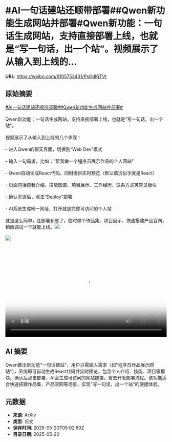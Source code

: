 # #AI一句话建站还顺带部署##Qwen新功能生成网站并部署#Qwen新功能：一句话生成网站，支持直接部署上线，也就是“写一句话，出一个站”。视频展示了从输入到上线的...

**URL**: https://weibo.com/6105753431/PsGdKjTVt

## 原始摘要

<a href="https://m.weibo.cn/search?containerid=231522type%3D1%26t%3D10%26q%3D%23AI%E4%B8%80%E5%8F%A5%E8%AF%9D%E5%BB%BA%E7%AB%99%E8%BF%98%E9%A1%BA%E5%B8%A6%E9%83%A8%E7%BD%B2%23&amp;extparam=%23AI%E4%B8%80%E5%8F%A5%E8%AF%9D%E5%BB%BA%E7%AB%99%E8%BF%98%E9%A1%BA%E5%B8%A6%E9%83%A8%E7%BD%B2%23" data-hide=""><span class="surl-text">#AI一句话建站还顺带部署#</span></a><a href="https://m.weibo.cn/search?containerid=231522type%3D1%26t%3D10%26q%3D%23Qwen%E6%96%B0%E5%8A%9F%E8%83%BD%E7%94%9F%E6%88%90%E7%BD%91%E7%AB%99%E5%B9%B6%E9%83%A8%E7%BD%B2%23&amp;extparam=%23Qwen%E6%96%B0%E5%8A%9F%E8%83%BD%E7%94%9F%E6%88%90%E7%BD%91%E7%AB%99%E5%B9%B6%E9%83%A8%E7%BD%B2%23" data-hide=""><span class="surl-text">#Qwen新功能生成网站并部署#</span></a><br><br>Qwen新功能：一句话生成网站，支持直接部署上线，也就是“写一句话，出一个站”。<br><br>视频展示了从输入到上线的几个步骤：<br><br>- 进入Qwen的聊天界面，切换到“Web Dev”模式<br><br>- 输入一句需求，比如：“帮我做一个程序员展示作品的个人网站”<br><br>- Qwen自动生成React代码，同时提供实时预览（默认情况似乎就是React）<br><br>- 页面包括自我介绍、技能图谱、项目展示、工作经历、联系方式等常见板块<br><br>- 确认无误后，点击“Deploy”部署<br><br>- AI系统生成唯一网址，打开就是完整可访问的个人站<br><br>就是这么简单，连部署都省了，临时做个作品集、项目展示、快速搭建产品官网，稍微调试一下就能上线。<img style="" src="https://tvax3.sinaimg.cn/large/006Fd7o3ly1i1ltqtnlbij30z60k0aal.jpg" referrerpolicy="no-referrer"><br><br><img style="" src="https://tvax4.sinaimg.cn/large/006Fd7o3gy1i1ltqgv00mj314k0ys467.jpg" referrerpolicy="no-referrer"><br><br><br clear="both"><div style="clear: both"></div><video controls="controls" poster="https://tvax1.sinaimg.cn/orj480/006Fd7o3ly1i1ltqujt7yj30z60k0aal.jpg" style="width: 100%"><source src="https://f.video.weibocdn.com/o0/ds7MrXRhlx08oo8GcE36010412009OGt0E010.mp4?label=mp4_720p&amp;template=1266x720.25.0&amp;ori=0&amp;ps=1CwnkDw1GXwCQx&amp;Expires=1747720958&amp;ssig=%2FhuacZ4I6p&amp;KID=unistore,video"><source src="https://f.video.weibocdn.com/o0/sdMkCpRJlx08oo8ESOQU010412004ywy0E010.mp4?label=mp4_hd&amp;template=844x480.25.0&amp;ori=0&amp;ps=1CwnkDw1GXwCQx&amp;Expires=1747720958&amp;ssig=S0EvstB08k&amp;KID=unistore,video"><source src="https://f.video.weibocdn.com/o0/umUusrIclx08oo8F0A0M010412002OsC0E010.mp4?label=mp4_ld&amp;template=632x360.25.0&amp;ori=0&amp;ps=1CwnkDw1GXwCQx&amp;Expires=1747720958&amp;ssig=Voztxrbc%2Fg&amp;KID=unistore,video"><p>视频无法显示，请前往<a href="https://video.weibo.com/show?fid=1034%3A5168348204564567" target="_blank" rel="noopener noreferrer">微博视频</a>观看。</p></video>

## AI 摘要

Qwen推出新功能"一句话建站"，用户只需输入需求（如"程序员作品展示网站"），系统即可自动生成React代码并实时预览，包含个人介绍、技能、项目等模块。确认后点击部署，AI会生成可访问的网站链接，省去开发部署流程。该功能适合快速搭建作品集、产品官网等场景，实现"写一句话，出一个站"的便捷体验。

## 元数据

- **来源**: ArXiv
- **类型**: 论文
- **保存时间**: 2025-05-20T05:02:50Z
- **目录日期**: 2025-05-20
